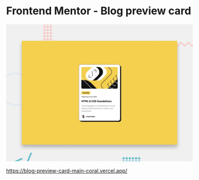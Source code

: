# Frontend Mentor - Blog preview card

![Design preview for the Blog preview card coding challenge](./design/desktop-preview.jpg)

https://blog-preview-card-main-coral.vercel.app/
